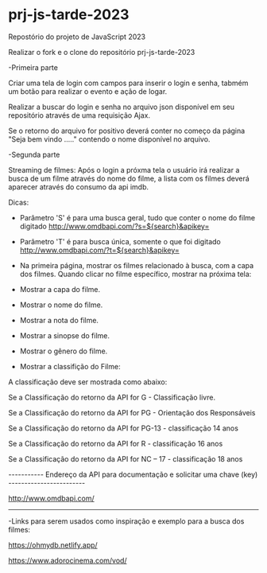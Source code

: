 # prj-js-tarde-2023
Repostório do projeto de JavaScript 2023

Realizar o fork e o clone do repositório  prj-js-tarde-2023

-Primeira parte

Criar uma tela de login com campos para inserir o login e senha, tabmém um botão para realizar o evento e ação de logar.

Realizar a buscar do login e senha no arquivo json disponível em seu repositório através de uma requisição Ajax.

Se o retorno do arquivo for positivo deverá conter no começo da página "Seja bem vindo ....." contendo o nome disponível no arquivo.


-Segunda parte

Streaming de filmes:
Após o login a próxma tela o usuário irá realizar a busca de um filme através do nome do filme, a lista com os filmes deverá aparecer
através do consumo da api imdb.

Dicas:
- Parâmetro 'S' é para uma busca geral, tudo que conter o nome do filme digitado
http://www.omdbapi.com/?s=${search}&apikey= 

- Parâmetro 'T' é para busca única, somente o que foi digitado 
http://www.omdbapi.com/?t=${search}&apikey=

- Na primeira página, mostrar os filmes relacionado à busca, com a capa dos filmes. Quando clicar no filme específico, mostrar na próxima tela:
  
- Mostrar a capa do filme.
- Mostrar o nome do filme.
- Mostrar a nota do filme.
- Mostrar a sinopse do filme.
- Mostrar o gênero do filme.
- Mostrar a classifição do Filme:

A classificação deve ser mostrada como abaixo:

Se a Classificação do retorno da API for G - Classificação livre.

Se a Classificação do retorno da API for PG - Orientação dos Responsáveis

Se a Classificação do retorno da API for PG-13 - classificação 14 anos

Se a Classificação do retorno da API for R - classificação 16 anos

Se a Classificação do retorno da API for NC – 17 - classificação 18 anos

----------- Endereço da API para documentação e solicitar uma chave (key) ------------------------

http://www.omdbapi.com/

-------------------------------------------------------------------------------


-Links para serem usados como inspiração e exemplo para a busca dos filmes:

https://ohmydb.netlify.app/

https://www.adorocinema.com/vod/
